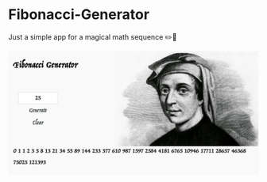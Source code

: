 # Fibonacci-Generator
Just a simple app for a magical math sequence  :pencil2::page_facing_up:


<p align="center">
	<img src="img/sample.png" alt="Sample image">
</p>
